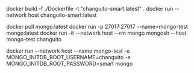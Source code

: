 docker build -f ./Dockerfile -t "changuito-smart:latest" .
docker run --network host changuito-smart:latest

docker pull mongo:latest
docker run -p 27017:27017 --name=mongo-test mongo:latest
docker run -it --network host --rm mongo mongosh --host mongo-test changuito

docker run --network host --name mongo-test -e MONGO_INITDB_ROOT_USERNAME=changuito -e MONGO_INITDB_ROOT_PASSWORD=smart mongo
